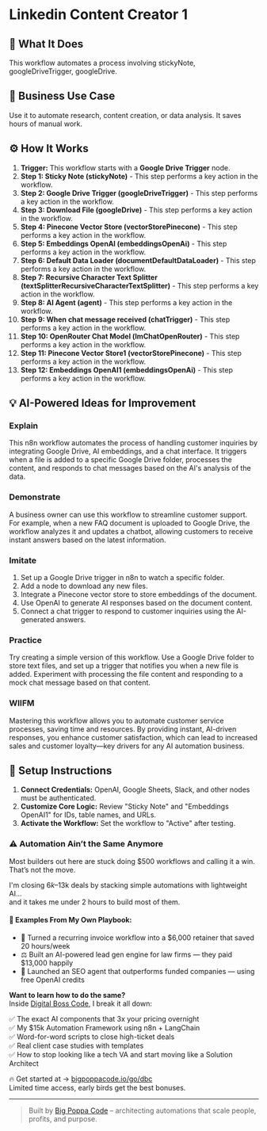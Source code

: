 # Linkedin Content Creator 1

## 🚀 What It Does
This workflow automates a process involving stickyNote, googleDriveTrigger, googleDrive.

## 💼 Business Use Case
Use it to automate research, content creation, or data analysis. It saves hours of manual work.

## ⚙️ How It Works
1.  **Trigger:** This workflow starts with a **Google Drive Trigger** node.
2. **Step 1: Sticky Note (stickyNote)** - This step performs a key action in the workflow.
3. **Step 2: Google Drive Trigger (googleDriveTrigger)** - This step performs a key action in the workflow.
4. **Step 3: Download File (googleDrive)** - This step performs a key action in the workflow.
5. **Step 4: Pinecone Vector Store (vectorStorePinecone)** - This step performs a key action in the workflow.
6. **Step 5: Embeddings OpenAI (embeddingsOpenAi)** - This step performs a key action in the workflow.
7. **Step 6: Default Data Loader (documentDefaultDataLoader)** - This step performs a key action in the workflow.
8. **Step 7: Recursive Character Text Splitter (textSplitterRecursiveCharacterTextSplitter)** - This step performs a key action in the workflow.
9. **Step 8: AI Agent (agent)** - This step performs a key action in the workflow.
10. **Step 9: When chat message received (chatTrigger)** - This step performs a key action in the workflow.
11. **Step 10: OpenRouter Chat Model (lmChatOpenRouter)** - This step performs a key action in the workflow.
12. **Step 11: Pinecone Vector Store1 (vectorStorePinecone)** - This step performs a key action in the workflow.
13. **Step 12: Embeddings OpenAI1 (embeddingsOpenAi)** - This step performs a key action in the workflow.

## 💡 AI-Powered Ideas for Improvement
### Explain
This n8n workflow automates the process of handling customer inquiries by integrating Google Drive, AI embeddings, and a chat interface. It triggers when a file is added to a specific Google Drive folder, processes the content, and responds to chat messages based on the AI's analysis of the data.

### Demonstrate
A business owner can use this workflow to streamline customer support. For example, when a new FAQ document is uploaded to Google Drive, the workflow analyzes it and updates a chatbot, allowing customers to receive instant answers based on the latest information.

### Imitate
1. Set up a Google Drive trigger in n8n to watch a specific folder.
2. Add a node to download any new files.
3. Integrate a Pinecone vector store to store embeddings of the document.
4. Use OpenAI to generate AI responses based on the document content.
5. Connect a chat trigger to respond to customer inquiries using the AI-generated answers.

### Practice
Try creating a simple version of this workflow. Use a Google Drive folder to store text files, and set up a trigger that notifies you when a new file is added. Experiment with processing the file content and responding to a mock chat message based on that content.

### WIIFM
Mastering this workflow allows you to automate customer service processes, saving time and resources. By providing instant, AI-driven responses, you enhance customer satisfaction, which can lead to increased sales and customer loyalty—key drivers for any AI automation business.

## 🔧 Setup Instructions
1. **Connect Credentials:** OpenAI, Google Sheets, Slack, and other nodes must be authenticated.
2. **Customize Core Logic:** Review "Sticky Note" and "Embeddings OpenAI1" for IDs, table names, and URLs.
3. **Activate the Workflow:** Set the workflow to "Active" after testing.

### ⚠️ Automation Ain’t the Same Anymore

Most builders out here are stuck doing $500 workflows and calling it a win.  
That’s not the move.  

I'm closing $6k–$13k deals by stacking simple automations with lightweight AI...  
and it takes me under 2 hours to build most of them.

#### 🧠 Examples From My Own Playbook:
- 🔁 Turned a recurring invoice workflow into a $6,000 retainer that saved 20 hours/week  
- ⚖️ Built an AI-powered lead gen engine for law firms — they paid $13,000 happily  
- 🚀 Launched an SEO agent that outperforms funded companies — using free OpenAI credits  

**Want to learn how to do the same?**  
Inside [Digital Boss Code](https://bigpoppacode.io/go/dbc), I break it all down:

✅ The exact AI components that 3x your pricing overnight  
✅ My $15k Automation Framework using n8n + LangChain  
✅ Word-for-word scripts to close high-ticket deals  
✅ Real client case studies with templates  
✅ How to stop looking like a tech VA and start moving like a Solution Architect  

🔥 Get started at → [bigpoppacode.io/go/dbc](https://bigpoppacode.io/go/dbc)  
Limited time access, early birds get the best bonuses.

---
> Built by [Big Poppa Code](https://bigpoppacode.io) – architecting automations that scale people, profits, and purpose.
